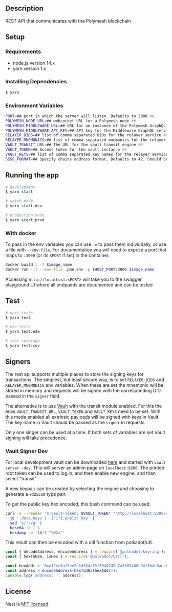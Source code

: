 ## Description

REST API that communicates with the Polymesh blockchain

## Setup

### Requirements

- node.js version 14.x
- yarn version 1.x

### Installing Dependencies

```bash
$ yarn
```

### Environment Variables

```bash
PORT=## port in which the server will listen. Defaults to 3000 ##
POLYMESH_NODE_URL=## websocket URL for a Polymesh node ##
POLYMESH_MIDDLEWARE_URL=## URL for an instance of the Polymesh GraphQL Middleware service ##
POLYMESH_MIDDLEWARE_API_KEY=## API key for the Middleware GraphQL service ##
RELAYER_DIDS=## list of comma separated DIDs for the relayer service ##
RELAYER_MNEMONICS=## list of comma separated mnemonics for the relayer service (each mnemonic corresponds to a DID in RELAYER_DIDS) ##
VAULT_TRANSIT_URL=## The URL for the vault transit engine ##
VAULT_TOKEN=## Access token for the vault instance ##
VAULT_KEYS=## list of comma separated key names for the relayer service ##
SS58_FORMAT=## Specify chains address format. Defaults to 42. Should be 12 for mainnet.
```

## Running the app

```bash
# development
$ yarn start

# watch mode
$ yarn start:dev

# production mode
$ yarn start:prod
```

### With docker

To pass in the env variables you can use `-e` to pass them indiviudally, or use a file with `--env-file`.
For documentation you will need to expose a port that maps to `:3000` (or its `$PORT` if set) in the container.

```bash
docker build . -t $image_name
docker run -it --env-file .pme.env -p $HOST_PORT:3000 $image_name
```

Accessing `http://localhost:<PORT>` will take you to the swagger playground UI where all endpoints are documented and can be tested

## Test

```bash
# unit tests
$ yarn test

# e2e tests
$ yarn test:e2e

# test coverage
$ yarn test:cov
```

## Signers

The rest api supports multiple places to store the signing keys for transactions. The simplest, but least secure way, is to set `RELAYER_DIDS` and `RELAYER_MNEMONICS` env variables. When these are set the mnemonic will be stored in memory and requests will be signed with the corresponding DID passed in the `signer` field.

The alternative is to use [Vault](https://www.vaultproject.io/) with the transit module enabled. For this the envs `VAULT_TRANSIT_URL`, `VAULT_TOKEN` and `VAULT_KEYS` need to be set. With this mode enabled all extrinsic payloads will be signed with keys in Vault. The key name in Vault should be passed as the `signer` in requests.

Only one singer can be used at a time. If both sets of variables are set Vault signing will take precedence.

### Vault Signer Dev

For local development vault can be downloaded [here](https://www.vaultproject.io/downloads) and started with `vault server -dev`. This will server an admin page on `localhost:8200`. The printed root token can be used to log in, and then enable new engine, and then select "transit".

A new keypair can be created by selecting the engine and choosing to generate a `ed25519` type pair.

To get the public key hex encoded, this bash command can be used.

```sh
curl -s --header "X-Vault-Token: $VAULT_TOKEN" "http://localhost:8200/v1/transit/keys/$KEY" |
  jq '.data.keys | .["1"].public_key' |
  sed 's/"//g' |
  base64 -d | \
  hexdump -e '16/1 "%02x"'
```

This result can then be encoded with a util function from polkadot/util.

```ts
const { decodeAddress, encodeAddress } = require('@polkadot/keyring');
const { hexToU8a, isHex } = require('@polkadot/util');

const hexAddr = '0xe12ec5af5ee2d2d334af5f50407d7a7a3165488c94f6b4e8aecb66f28567349a'; // result with prepended 0x
const address = encodeAddress(hexToU8a(hexAddr));
console.log('address: ', address);
```

## License

Nest is [MIT licensed](LICENSE).
